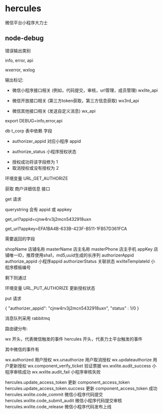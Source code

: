 # hercules
微信平台小程序大力士


## node-debug 

错误输出类别

info, error, api

wxerror, wxlog

输出标记:

* 微信小程序接口相关 (例如，代码提交，审核，url管理，成员管理)
  wxlite_api

* 微信开放接口相关 (第三方token获取，第三方信息获取)
  wx3rd_api

* 微信其他接口相关 (发送自定义消息)
  wx_api

export DEBUG=info,error,api

db t_corp 表中依赖 字段

- authorizer_appid 对应小程序 appid

- authorize_status 小程序授权状态
 * 授权成功将该字段修为 1 
 * 取消授权或没有授权为 2


环境变量 URL_GET_AUTHORIZE

获取 商户详细信息 接口

get 请求

querystring 会有 appid 或 appkey

get_url?appid=cjnw4rv3j2mcn5432918uxn

get_url?appkey=EFA1BA4B-633B-423F-B511-1FB57D361FCA

需要返回的字段

shopName                  店铺名称
masterName                店主名称
masterPhone               店主手机
appKey                    店铺唯一ID，推荐使用sha1，md5,uuid生成的长序列
authorizerAppid           authorize_appid 小程序appid
authorizerStatus          关联状态
wxliteTemplateId          小程序模板编号


剩下则通过

环境变量 URL_PUT_AUTHORIZE 更新授权状态

put 请求

{
  "authorizer_appid": "cjnw4rv3j2mcn5432918uxn",
  "status" : 1/0
}

消息队列采用 rabbitmq

路由键分布:

wx 开头，代表微信触发的事件
hercules 开头，代表力士平台触发的事件

其中微信的事件有

wx.authorized 用户授权
wx.unauthorize 用户取消授权
wx.updateauthorize 用户更新授权
wx.component_verify_ticket 验证票据
wx.wxlite.audit_success 小程序审核成功
wx.wxlite.audit_fail 小程序审核失败

hercules.update_access_token 更新 component_access_token
hercules.update_access_token.success 更新 component_access_token 成功
hercules.wxlite.code_commit 微信小程序代码提交
hercules.wxlite.code_submit_audit 微信小程序代码提交审核
hercules.wxlite.code_release 微信小程序代码发布上线

